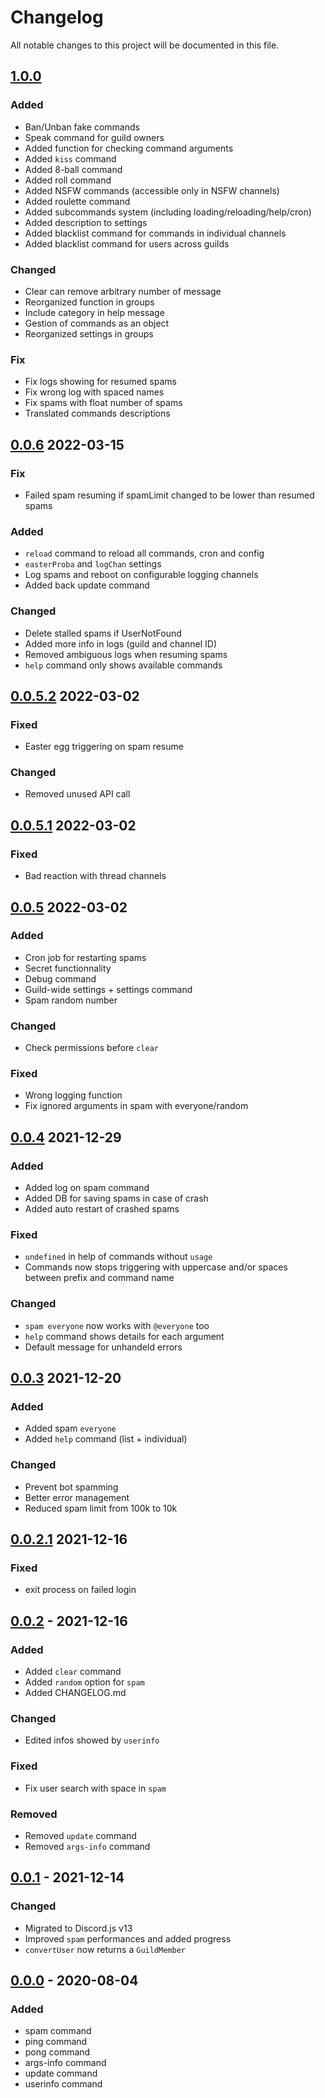 # Changelog

All notable changes to this project will be documented in this file.

## [1.0.0]

### Added
 - Ban/Unban fake commands
 - Speak command for guild owners
 - Added function for checking command arguments
 - Added `kiss` command
 - Added 8-ball command
 - Added roll command
 - Added NSFW commands (accessible only in NSFW channels)
 - Added roulette command
 - Added subcommands system (including loading/reloading/help/cron)
 - Added description to settings
 - Added blacklist command for commands in individual channels
 - Added blacklist command for users across guilds

### Changed
 - Clear can remove arbitrary number of message
 - Reorganized function in groups
 - Include category in help message
 - Gestion of commands as an object
 - Reorganized settings in groups

### Fix
 - Fix logs showing for resumed spams
 - Fix wrong log with spaced names
 - Fix spams with float number of spams
 - Translated commands descriptions

## [0.0.6] 2022-03-15

### Fix
 - Failed spam resuming if spamLimit changed to be lower than resumed spams

### Added
 - `reload` command to reload all commands, cron and config
 - `easterProba` and `logChan` settings
 - Log spams and reboot on configurable logging channels
 - Added back update command

### Changed
 - Delete stalled spams if UserNotFound
 - Added more info in logs (guild and channel ID)
 - Removed ambiguous logs when resuming spams
 - `help` command only shows available commands

## [0.0.5.2] 2022-03-02

### Fixed
 - Easter egg triggering on spam resume

### Changed
 - Removed unused API call

## [0.0.5.1] 2022-03-02

### Fixed
 - Bad reaction with thread channels

## [0.0.5] 2022-03-02

### Added
 - Cron job for restarting spams
 - Secret functionnality
 - Debug command
 - Guild-wide settings + settings command
 - Spam random number

### Changed
 - Check permissions before `clear`

### Fixed
 - Wrong logging function
 - Fix ignored arguments in spam with everyone/random

## [0.0.4] 2021-12-29

### Added
 - Added log on spam command
 - Added DB for saving spams in case of crash
 - Added auto restart of crashed spams

### Fixed
 - `undefined` in help of commands without `usage`
 - Commands now stops triggering with uppercase and/or spaces between prefix and command name

### Changed
 - `spam everyone` now works with `@everyone` too
 - `help` command shows details for each argument
 - Default message for unhandeld errors

## [0.0.3] 2021-12-20

### Added

 - Added spam `everyone`
 - Added `help` command (list + individual)

### Changed

 - Prevent bot spamming
 - Better error management
 - Reduced spam limit from 100k to 10k

## [0.0.2.1] 2021-12-16

### Fixed

- exit process on failed login

## [0.0.2] - 2021-12-16

### Added 

- Added `clear` command
- Added `random` option for `spam`
- Added CHANGELOG.md

### Changed

- Edited infos showed by `userinfo`

### Fixed

- Fix user search with space in `spam`

### Removed

- Removed `update` command
- Removed `args-info` command

## [0.0.1] - 2021-12-14

### Changed

- Migrated to Discord.js v13
- Improved `spam` performances and added progress
- `convertUser` now returns a `GuildMember`

## [0.0.0] - 2020-08-04

### Added

- spam command
- ping command
- pong command
- args-info command
- update command
- userinfo command


[1.0.0]: https://github.com/Zone04/discord-bot/compare/v0.0.6...v1.0.0
[0.0.6]: https://github.com/Zone04/discord-bot/compare/v0.0.5.2...v0.0.6
[0.0.5.2]: https://github.com/Zone04/discord-bot/compare/v0.0.5.1...v0.0.5.2
[0.0.5.1]: https://github.com/Zone04/discord-bot/compare/v0.0.5...v0.0.5.1
[0.0.5]: https://github.com/Zone04/discord-bot/compare/v0.0.4...v0.0.5
[0.0.4]: https://github.com/Zone04/discord-bot/compare/v0.0.3...v0.0.4
[0.0.3]: https://github.com/Zone04/discord-bot/compare/v0.0.2.1...v0.0.3
[0.0.2.1]: https://github.com/Zone04/discord-bot/compare/v0.0.2...v0.0.2.1
[0.0.2]: https://github.com/Zone04/discord-bot/compare/v0.0.1...v0.0.2
[0.0.1]: https://github.com/Zone04/discord-bot/compare/v0.0.0...v0.0.1
[0.0.0]: https://github.com/Zone04/discord-bot/releases/tag/v0.0.0